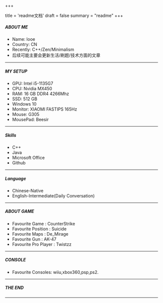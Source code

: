 +++

title = 'readme文档'
draft = false
summary = "readme"
+++
#####  ABOUT ME
- Name: looe
- Country: CN
- Recently: C++/Zen/Minimalism 
- 后续可能主要会更新生活/刷题/技术方面的文章

---
##### MY SETUP
- GPU: Intel i5-1135G7
- CPU: Nvidia MX450
- RAM: 16 GB DDR4 4266Mhz
- SSD: 512 GB
- Windows 10
- Monitor: XIAOMI FASTIPS 165Hz
- Mouse: G305
- MousePad: Beesir

---
##### Skills
- C++
- Java
- Microsoft Office
- Github
---
##### Language
- Chinese-Native
- English-Intermediate(Daily Conversation)

---
##### ABOUT GAME
- Favourite Game : CounterStrike
- Favourite Position : Suicide
- Favourite Maps : De_Mirage
- Favourite Gun : AK-47
- Favourite Pro Player : Twistzz
---
##### CONSOLE

- Favourite Consoles: wiiu,xbox360,psp,ps2.
---
##### THE END
---